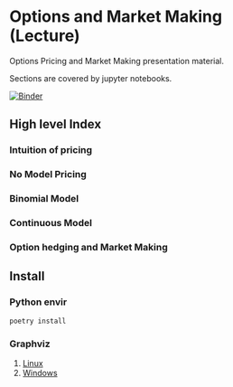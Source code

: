 # Options and Market Making (Lecture)

Options Pricing and Market Making presentation material.

Sections are covered by jupyter notebooks.

[![Binder](https://mybinder.org/badge_logo.svg)](https://mybinder.org/v2/gh/RedRise/lect_options_and_mm/HEAD)

## High level Index

### Intuition of pricing

### No Model Pricing

### Binomial Model

### Continuous Model

### Option hedging and Market Making

## Install

### Python envir

```poetry install```

### Graphviz

1. [Linux](https://www.graphviz.org/download/#linux)
2. [Windows](https://www.graphviz.org/download/#windows)

